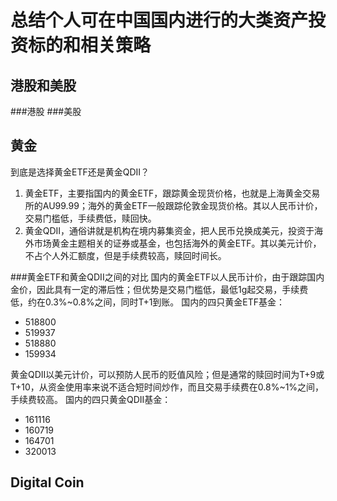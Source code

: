 # 总结个人可在中国国内进行的大类资产投资标的和相关策略

## 港股和美股
###港股
###美股

## 黄金
到底是选择黄金ETF还是黄金QDII？
1. 黄金ETF，主要指国内的黄金ETF，跟踪黄金现货价格，也就是上海黄金交易所的AU99.99；海外的黄金ETF一般跟踪伦敦金现货价格。其以人民币计价，交易门槛低，手续费低，赎回快。
2. 黄金QDII，通俗讲就是机构在境内募集资金，把人民币兑换成美元，投资于海外市场黄金主题相关的证券或基金，也包括海外的黄金ETF。其以美元计价，不占个人外汇额度，但是手续费较高，赎回时间长。

###黄金ETF和黄金QDII之间的对比
国内的黄金ETF以人民币计价，由于跟踪国内金价，因此具有一定的滞后性；但优势是交易门槛低，最低1g起交易，手续费低，约在0.3%~0.8%之间，同时T+1到账。
国内的四只黄金ETF基金：
- 518800
- 519937
- 518880
- 159934

黄金QDII以美元计价，可以预防人民币的贬值风险；但是通常的赎回时间为T+9或T+10，从资金使用率来说不适合短时间炒作，而且交易手续费在0.8%~1%之间，手续费较高。
国内的四只黄金QDII基金：
- 161116
- 160719
- 164701
- 320013

## Digital Coin
